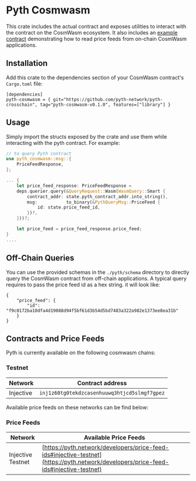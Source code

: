 # Pyth Cosmwasm

This crate includes the actual contract and exposes utilities to interact with the contract on the CosmWasm ecosystem.
It also includes an [example contract](../examples/cw-contract/) demonstrating how to read price feeds from on-chain CosmWasm applications.

## Installation

Add this crate to the dependencies section of your CosmWasm contract's `Cargo.toml` file:

```
[dependencies]
pyth-cosmwasm = { git="https://github.com/pyth-network/pyth-crosschain", tag="pyth-cosmwasm-v0.1.0", features=["library"] }
```

## Usage

Simply import the structs exposed by the crate and use them while interacting with the pyth contract. For example:

```rust
// to query Pyth contract
use pyth_cosmwasm::msg::{
    PriceFeedResponse,
};

... {
    let price_feed_response: PriceFeedResponse =
    deps.querier.query(&QueryRequest::Wasm(WasmQuery::Smart {
        contract_addr: state.pyth_contract_addr.into_string(),
        msg:           to_binary(&PythQueryMsg::PriceFeed {
            id: state.price_feed_id,
        })?,
    }))?;

    let price_feed = price_feed_response.price_feed;
}
....
```

## Off-Chain Queries

You can use the provided schemas in the `./pyth/schema` directory to directly query the CosmWasm contract from off-chain applications.
A typical query requires to pass the price feed id as a hex string. it will look like:

```
{
    "price_feed": {
        "id": "f9c0172ba10dfa4d19088d94f5bf61d3b54d5bd7483a322a982e1373ee8ea31b"
    }
}
```

## Contracts and Price Feeds

Pyth is currently available on the following cosmwasm chains:

### Testnet

| Network   | Contract address                             |
| --------- | -------------------------------------------- |
| Injective | `inj1z60tg0tekdzcasenhuuwq3htjcd5slmgf7gpez` |

Available price feeds on these networks can be find below:

### Price Feeds

| Network           | Available Price Feeds                                                                                                                |
| ----------------- | ------------------------------------------------------------------------------------------------------------------------------------ |
| Injective Testnet | [https://pyth.network/developers/price-feed-ids#injective-testnet](https://pyth.network/developers/price-feed-ids#injective-testnet) |
